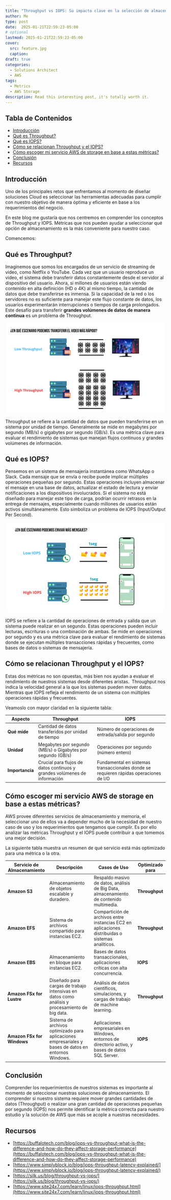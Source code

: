 ```yaml
---
title: "Throughput vs IOPS: Su impacto clave en la selección de almacenamiento en AWS"
author: Me
type: post
date:  2025-01-21T22:59:23-05:00
# optional
lastmod: 2025-01-21T22:59:23-05:00
cover:
  src: feature.jpg
  caption: 
draft: true
categories:
  - Solutions Architect
  - AWS
tags:
  - Metrics
  - AWS Storage
description: Read this interesting post, it's totally worth it.
---
```


## Tabla de Contenidos

- [Introducción](#introducción)
- [Qué es Throughput?](#qué-es-throughput)
- [Qué es IOPS?](#qué-es-iops)
- [Cómo se relacionan Throughput y el IOPS?](#c%c3%b3mo-se-relacionan-throughput-y-el-iops)
- [Cómo escoger mi servicio AWS de storage en base a estas métricas?](#c%c3%b3mo-escoger-mi-servicio-aws-de-storage-en-base-a-estas-m%c3%a9tricas)
- [Conclusión](#conclusión)
- [Recursos](#recursos)

## Introducción

Uno de los  principales retos que enfrentamos al momento de diseñar soluciones Cloud es seleccionar las herramientas adecuadas para cumplir con nuestro objetivo de manera óptima y eficiente en base a los requerimientos del negocio.

En este blog me gustaría que nos centremos en comprender los conceptos de Throughput y IOPS. Métricas que nos pueden ayudar a seleccionar qué opción de almacenamiento es la más conveniente para nuestro caso.

Comencemos:

## Qué es Throughput?

Imaginemos que somos los encargados de un servicio de streaming de video, como Netflix o YouTube. Cada vez que un usuario reproduce un video, el sistema debe transferir datos constantemente desde el servidor al dispositivo del usuario. Ahora, si millones de usuarios están viendo contenido en alta definición (HD o 4K) al mismo tiempo, la cantidad de datos que debe transferirse es inmensa. Si la capacidad de la red o los servidores no es suficiente para manejar este flujo constante de datos, los usuarios experimentarán interrupciones o tiempos de carga prolongados. Este desafío para transferir **grandes volúmenes de datos de manera continua** es un problema de Throughput.

![Ejemplo de Throughput](throughput.jpg "Ejemplo de Throughput")

Throughput se refiere a la cantidad de datos que pueden transferirse en un sistema por unidad de tiempo. Generalmente se mide en megabytes por segundo (MB/s) o gigabytes por segundo (GB/s). Es una métrica clave para evaluar el rendimiento de sistemas que manejan flujos continuos y grandes volúmenes de información.

## Qué es IOPS?

Pensemos en un sistema de mensajería instantánea como WhatsApp o Slack. Cada mensaje que se envía o recibe puede implicar múltiples operaciones pequeñas por segundo. Estas operaciones incluyen almacenar el mensaje en una base de datos, actualizar el estado de lectura y enviar notificaciones a los dispositivos involucrados. Si el sistema no está diseñado para manejar este tipo de carga, podrían ocurrir retrasos en la entrega de mensajes, especialmente cuando millones de usuarios están activos simultáneamente. Esto simboliza un problema de IOPS (Input/Output Per Second).

![Ejemplo de IOPS](iops.jpg "Ejemplo de IOPS")

IOPS se refiere a la cantidad de operaciones de entrada y salida que un sistema puede realizar en un segundo. Estas operaciones pueden incluir lecturas, escrituras o una combinación de ambas. Se mide en operaciones por segundo y es una métrica clave para evaluar el rendimiento de sistemas donde se ejecutan múltiples transacciones rápidas y frecuentes, como bases de datos o sistemas de mensajería.

## Cómo se relacionan Throughput y el IOPS?

Estas dos métricas no son opuestas, más bien nos ayudan a evaluar el rendimiento de nuestros sistemas desde diferentes aristas.  Throughput nos indica la velocidad general a la que los sistemas pueden mover datos. Mientras que IOPS refleja el rendimiento de un sistema con múltiples operaciones rápidas y frecuentes.

Veamoslo con mayor claridad en la siguiente tabla:

| Aspecto         | Throughput | IOPS |
| --------------- | ------------------------------------------------------------------------- | ------------------------------------------------------------------------------------- |
| **Qué mide**    | Cantidad de datos transferidos por unidad de tiempo                       | Número de operaciones de entrada/salida por segundo                                   |
| **Unidad**      | Megabytes por segundo (MB/s) o Gigabytes por segundo (GB/s)               | Operaciones por segundo (número entero)                                               |
| **Importancia** | Crucial para flujos de datos continuos y grandes volúmenes de información | Fundamental en sistemas transaccionales donde se requieren rápidas operaciones de I/O |

## Cómo escoger mi servicio AWS de storage en base a estas métricas?

AWS provee diferentes servicios de almacenamiento y memoria, el seleccionar uno de ellos va a depender mucho de la necesidad de nuestro caso de uso y los requerimientos que tengamos que cumplir. Es por ello analizar las métricas Throughput y el IOPS puede contribuir a que tomemos una mejor decisión. 

La siguiente tabla muestra un resumen de qué servicio está más optimizado para una métrica o la otra.

| Servicio de Almacenamiento | Descripción                                                                                          | Casos de Uso                                                                                       | Optimizado para |
| -------------------------- | ---------------------------------------------------------------------------------------------------- | -------------------------------------------------------------------------------------------------- | --------------- |
| **Amazon S3**              | Almacenamiento de objetos escalable y duradero.                                                      | Respaldo masivo de datos, análisis de Big Data, almacenamiento de contenido multimedia.            | **Throughput**  |
| **Amazon EFS**             | Sistema de archivos compartido para instancias EC2.                                                  | Compartición de archivos entre instancias EC2 en aplicaciones distribuidas o sistemas analíticos.  | **Throughput**  |
| **Amazon EBS**             | Almacenamiento en bloque para instancias EC2.                                                        | Bases de datos transaccionales, aplicaciones críticas con alta concurrencia.                       | **IOPS**        |
| **Amazon FSx for Lustre**  | Diseñado para cargas de trabajo intensivas en datos como análisis y procesamiento de big data.       | Análisis de datos científicos, simulaciones, y cargas de trabajo de machine learning.              | **Throughput**  |
| **Amazon FSx for Windows** | Sistema de archivos optimizado para aplicaciones empresariales y bases de datos en entornos Windows. | Aplicaciones empresariales en Windows, entornos de directorio activo, y bases de datos SQL Server. | **IOPS**        |

## Conclusión

Comprender los requerimientos de nuestros sistemas es importante al momento de seleccionar nuestras soluciones de almacenamiento. El comprender si nuestro sistema requiere mover grandes cantidades de datos (Throughput) o realizar una gran cantidad de operaciones pequeñas por segundo (IOPS) nos permite identificar la métrica correcta para nuestro estudio y la solución de AWS que más se acople a nuestras necesidades.

## Recursos

- [https://buffalotech.com/blog/iops-vs-throughput-what-is-the-difference-and-how-do-they-affect-storage-performance](https://buffalotech.com/blog/iops-vs-throughput-what-is-the-difference-and-how-do-they-affect-storage-performance)
- [https://www.simplyblock.io/blog/iops-throughput-latency-explained/](https://www.simplyblock.io/blog/iops-throughput-latency-explained/)
- [https://silk.us/blog/throughput-vs-iops/](https://silk.us/blog/throughput-vs-iops/)
- [https://www.site24x7.com/learn/linux/iops-throughput.html](https://www.site24x7.com/learn/linux/iops-throughput.html)

